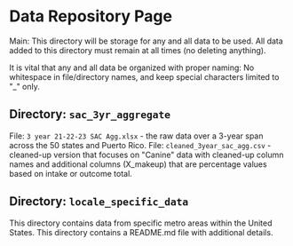 # Data Repository Page
Main: This directory will be storage for any and all data to be used. All data added to this directory must remain at all times (no deleting anything).

It is vital that any and all data be organized with proper naming: No whitespace in file/directory names, and keep special characters limited to "_" only.

## Directory: `sac_3yr_aggregate`

File: `3 year 21-22-23 SAC Agg.xlsx` - the raw data over a 3-year span across the 50 states and Puerto Rico.
File: `cleaned_3year_sac_agg.csv` - cleaned-up version that focuses on "Canine" data with cleaned-up column names and additional columns (X_makeup) that are percentage values based on intake or outcome total.


## Directory: `locale_specific_data`

This directory contains data from specific metro areas within the United States. This directory contains a README.md file with additional details.